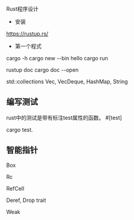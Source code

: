 Rust程序设计

+ 安装

https://rustup.rs/

+ 第一个程式


cargo -h
cargo new --bin hello
cargo run 

rustup doc
cargo doc --open

std::collections
Vec, VecDeque, HashMap, String


## 编写测试

rust中的测试是带有标注test属性的函数。 #[test]

cargo test.

## 智能指针

Box<T>

Rc<T>

RefCell<T>

Deref, Drop trait

Weak<T>
